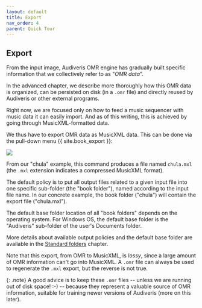 ```yaml
---
layout: default
title: Export
nav_order: 4
parent: Quick Tour
---
```

## Export

From the input image, Audiveris OMR engine has gradually built specific information that we
collectively refer to as "_OMR data_".

In the advanced chapter, we describe more thoroughly how this OMR data is organized, can be
persisted on disk (in a `.omr` file) and directly reused by Audiveris or other external programs.

Right now, we are focused only on how to feed a music sequencer with music data it can easily import.
And as of this writing, this is achieved by going through MusicXML-formatted data.

We thus have to export OMR data as MusicXML data.
This can be done via the pull-down menu {{ site.book_export }}:

![](../assets/images/book_export.png)

From our "chula" example, this command produces a file named `chula.mxl`
(the `.mxl` extension indicates a compressed MusicXML format).

The default policy is to put all output files related to a given input file into one specific sub-folder
(the "book folder"), named according to the input file name.
In our concrete example, the book folder ("chula") will contain the export file ("chula.mxl").

The default base folder location of all "book folders" depends on the operating system.
For Windows OS, the default base folder is the "Audiveris" sub-folder of the user's Documents folder.

More details about available output policies and the default base folder are available in the
[Standard folders](../folders/standard.md) chapter.

Note that this export, from OMR to MusicXML,  is _lossy_, since a large amount of OMR
information can't go into MusicXML.
A `.omr` file can always be used to regenerate the `.mxl` export, but the reverse is not true.

{: .note}
A good advice is to keep these `.omr` files
-- unless we are running out of disk space! :-) --
because they represent a valuable source of OMR information,
suitable for training newer versions of Audiveris (more on this later).
